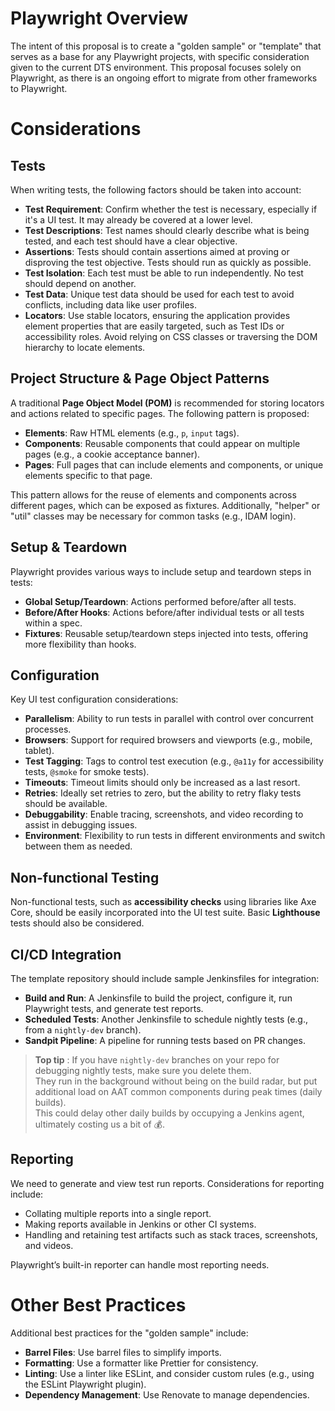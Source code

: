 # Playwright Overview
The intent of this proposal is to create a "golden sample" or "template" that serves as a base for any Playwright projects, with specific consideration given to the current DTS environment. This proposal focuses solely on Playwright, as there is an ongoing effort to migrate from other frameworks to Playwright.

# Considerations

## Tests
When writing tests, the following factors should be taken into account:

- **Test Requirement**: Confirm whether the test is necessary, especially if it's a UI test. It may already be covered at a lower level.
- **Test Descriptions**: Test names should clearly describe what is being tested, and each test should have a clear objective.
- **Assertions**: Tests should contain assertions aimed at proving or disproving the test objective. Tests should run as quickly as possible.
- **Test Isolation**: Each test must be able to run independently. No test should depend on another.
- **Test Data**: Unique test data should be used for each test to avoid conflicts, including data like user profiles.
- **Locators**: Use stable locators, ensuring the application provides element properties that are easily targeted, such as Test IDs or accessibility roles. Avoid relying on CSS classes or traversing the DOM hierarchy to locate elements.

## Project Structure & Page Object Patterns
A traditional **Page Object Model (POM)** is recommended for storing locators and actions related to specific pages. The following pattern is proposed:

- **Elements**: Raw HTML elements (e.g., `p`, `input` tags).
- **Components**: Reusable components that could appear on multiple pages (e.g., a cookie acceptance banner).
- **Pages**: Full pages that can include elements and components, or unique elements specific to that page.

This pattern allows for the reuse of elements and components across different pages, which can be exposed as fixtures. Additionally, "helper" or "util" classes may be necessary for common tasks (e.g., IDAM login).

## Setup & Teardown
Playwright provides various ways to include setup and teardown steps in tests:

- **Global Setup/Teardown**: Actions performed before/after all tests.
- **Before/After Hooks**: Actions before/after individual tests or all tests within a spec.
- **Fixtures**: Reusable setup/teardown steps injected into tests, offering more flexibility than hooks.

## Configuration
Key UI test configuration considerations:

- **Parallelism**: Ability to run tests in parallel with control over concurrent processes.
- **Browsers**: Support for required browsers and viewports (e.g., mobile, tablet).
- **Test Tagging**: Tags to control test execution (e.g., `@a11y` for accessibility tests, `@smoke` for smoke tests).
- **Timeouts**: Timeout limits should only be increased as a last resort.
- **Retries**: Ideally set retries to zero, but the ability to retry flaky tests should be available.
- **Debuggability**: Enable tracing, screenshots, and video recording to assist in debugging issues.
- **Environment**: Flexibility to run tests in different environments and switch between them as needed.

## Non-functional Testing
Non-functional tests, such as **accessibility checks** using libraries like Axe Core, should be easily incorporated into the UI test suite. Basic **Lighthouse** tests should also be considered.

## CI/CD Integration
The template repository should include sample Jenkinsfiles for integration:

- **Build and Run**: A Jenkinsfile to build the project, configure it, run Playwright tests, and generate test reports.
- **Scheduled Tests**: Another Jenkinsfile to schedule nightly tests (e.g., from a `nightly-dev` branch).
- **Sandpit Pipeline**: A pipeline for running tests based on PR changes.
> **Top tip** :
> If you have `nightly-dev` branches on your repo for debugging nightly tests, make sure you delete them.  
> They run in the background without being on the build radar, but put additional load on AAT common components during peak times (daily builds).  
> This could delay other daily builds by occupying a Jenkins agent, ultimately costing us a bit of :moneybag:.


## Reporting
We need to generate and view test run reports. Considerations for reporting include:

- Collating multiple reports into a single report.
- Making reports available in Jenkins or other CI systems.
- Handling and retaining test artifacts such as stack traces, screenshots, and videos.

Playwright’s built-in reporter can handle most reporting needs.

# Other Best Practices
Additional best practices for the "golden sample" include:

- **Barrel Files**: Use barrel files to simplify imports.
- **Formatting**: Use a formatter like Prettier for consistency.
- **Linting**: Use a linter like ESLint, and consider custom rules (e.g., using the ESLint Playwright plugin).
- **Dependency Management**: Use Renovate to manage dependencies.
